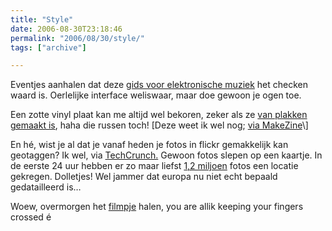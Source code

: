 ```yaml
---
title: "Style"
date: 2006-08-30T23:18:46
permalink: "2006/08/30/style/"
tags: ["archive"]

---
```

Eventjes aanhalen dat deze [gids voor elektronische muziek](http://www.di.fm/edmguide/edmguide.html "http://www.di.fm/edmguide/edmguide.html") het checken waard is. Oerlelijke interface weliswaar, maar doe gewoon je ogen toe.

Een zotte vinyl plaat kan me altijd wel bekoren, zeker als ze [van plakken gemaakt is](http://www.ohgizmo.com/2006/08/30/x-ray-sound-recordings/ "http://www.ohgizmo.com/2006/08/30/x-ray-sound-recordings/"), haha die russen toch! \[Deze weet ik wel nog; [via MakeZine](http://www.makezine.com/blog/archive/2006/08/xray_plates_as_record_duplicat.html?CMP=OTC-0D6B48984890 "http://www.makezine.com/blog/archive/2006/08/xray_plates_as_record_duplicat.html?CMP=OTC-0D6B48984890")\]

En hé, wist je al dat je vanaf heden je fotos in flickr gemakkelijk kan geotaggen? Ik wel, via [TechCrunch.](http://www.techcrunch.com/2006/08/28/flickr-to-launch-geo-tagging-today/ "http://www.techcrunch.com/2006/08/28/flickr-to-launch-geo-tagging-today/") Gewoon fotos slepen op een kaartje. In de eerste 24 uur hebben er zo maar liefst [1,2 miljoen](http://www.techcrunch.com/2006/08/29/12-million-flickr-photos-geotagged-in-24-hours/ "http://www.techcrunch.com/2006/08/29/12-million-flickr-photos-geotagged-in-24-hours/") fotos een locatie gekregen. Dolletjes! Wel jammer dat europa nu niet echt bepaald gedatailleerd is…

Woew, overmorgen het [filmpje](http://www.donebysimon.be/2006/08/28/brownie/ "http://www.donebysimon.be/2006/08/28/brownie/") halen, you are allik keeping your fingers crossed é
